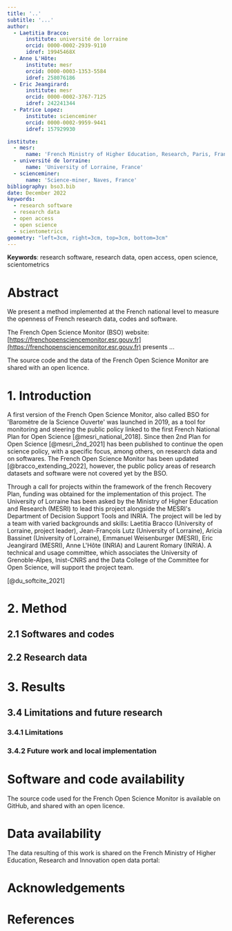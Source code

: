 ```yaml
---
title: '..'
subtitle: '...'
author:
  - Laetitia Bracco:
      institute: université de lorraine
      orcid: 0000-0002-2939-9110
      idref: 19945468X
  - Anne L'Hôte:
      institute: mesr
      orcid: 0000-0003-1353-5584
      idref: 258076186
  - Eric Jeangirard:
      institute: mesr
      orcid: 0000-0002-3767-7125
      idref: 242241344
  - Patrice Lopez:
      institute: scienceminer
      orcid: 0000-0002-9959-9441
      idref: 157929930

institute:
  - mesr:
      name: 'French Ministry of Higher Education, Research, Paris, France'
  - université de lorraine:
      name: 'University of Lorraine, France'
  - scienceminer:
      name: 'Science-miner, Naves, France'
bibliography: bso3.bib
date: December 2022
keywords:
  - research software
  - research data
  - open access
  - open science
  - scientometrics
geometry: "left=3cm, right=3cm, top=3cm, bottom=3cm"
---
```


**Keywords**: research software, research data, open access, open science, scientometrics

# Abstract

We present a method implemented at the French national level to measure the openness of French research data, codes and software.

The French Open Science Monitor (BSO) website: [https://frenchopensciencemonitor.esr.gouv.fr](https://frenchopensciencemonitor.esr.gouv.fr) presents ...

The source code and the data of the French Open Science Monitor are shared with an open licence.

# 1. Introduction

A first version of the French Open Science Monitor, also called BSO for 'Baromètre de la Science Ouverte' was launched in 2019, as a tool for monitoring and steering the public policy linked to the first French National Plan for Open Science [@mesri_national_2018]. Since then 2nd Plan for Open Science [@mesri_2nd_2021] has been published to continue the open science policy, with a specific focus, among others, on research data and on softwares. The French Open Science Monitor has been updated [@bracco_extending_2022], however, the public policy areas of research datasets and software were not covered yet by the BSO.

Through a call for projects within the framework of the french Recovery Plan, funding was obtained for the implementation of this project. The University of Lorraine has been asked by the Ministry of Higher Education and Research (MESRI) to lead this project alongside the MESRI's Department of Decision Support Tools and INRIA.  The project will be led by a team with varied backgrounds and skills: Laetitia Bracco (University of Lorraine, project leader), Jean-François Lutz (University of Lorraine), Aricia Bassinet (University of Lorraine), Emmanuel Weisenburger (MESRI), Eric Jeangirard (MESRI), Anne L'Hôte (INRIA) and Laurent Romary (INRIA). A technical and usage committee, which associates the University of Grenoble-Alpes, Inist-CNRS and the Data College of the Committee for Open Science, will support the project team.

[@du_softcite_2021]

# 2. Method

## 2.1 Softwares and codes

## 2.2 Research data

# 3. Results


## 3.4 Limitations and future research

### 3.4.1 Limitations

### 3.4.2 Future work and local implementation


# Software and code availability

The source code used for the French Open Science Monitor is available on GitHub, and shared with an open licence.

# Data availability

The data resulting of this work is shared on the French Ministry of Higher Education, Research and Innovation open data portal: 

# Acknowledgements

# References
